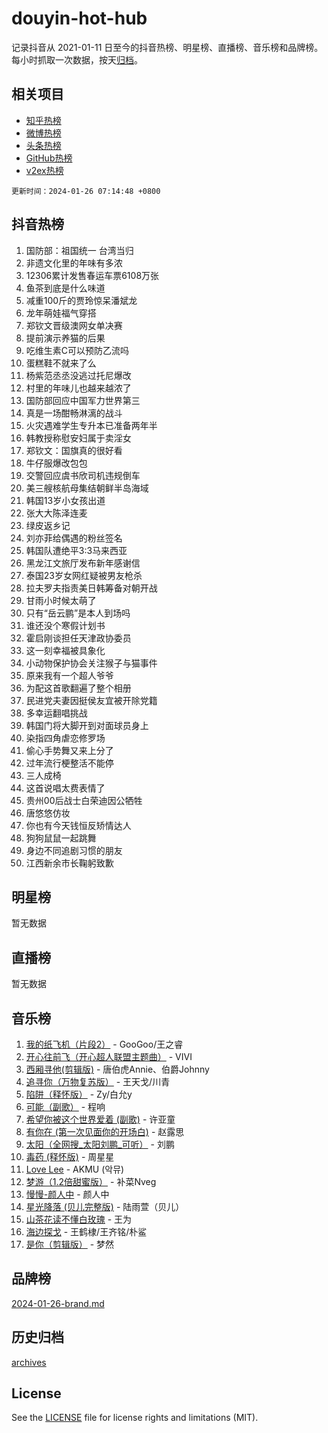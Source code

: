 # douyin-hot-hub

记录抖音从 2021-01-11 日至今的抖音热榜、明星榜、直播榜、音乐榜和品牌榜。每小时抓取一次数据，按天[归档](archives)。

## 相关项目

- [知乎热榜](https://github.com/lonnyzhang423/zhihu-hot-hub)
- [微博热榜](https://github.com/lonnyzhang423/weibo-hot-hub)
- [头条热榜](https://github.com/lonnyzhang423/toutiao-hot-hub)
- [GitHub热榜](https://github.com/lonnyzhang423/github-hot-hub)
- [v2ex热榜](https://github.com/lonnyzhang423/v2ex-hot-hub)


`更新时间：2024-01-26 07:14:48 +0800`

## 抖音热榜

1. 国防部：祖国统一 台湾当归
1. 非遗文化里的年味有多浓
1. 12306累计发售春运车票6108万张
1. 鱼茶到底是什么味道
1. 减重100斤的贾玲惊呆潘斌龙
1. 龙年萌娃福气穿搭
1. 郑钦文晋级澳网女单决赛
1. 提前演示养猫的后果
1. 吃维生素C可以预防乙流吗
1. 蛋糕鞋不就来了么
1. 杨紫范丞丞没逃过托尼爆改
1. 村里的年味儿也越来越浓了
1. 国防部回应中国军力世界第三
1. 真是一场酣畅淋漓的战斗
1. 火灾遇难学生专升本已准备两年半
1. 韩教授称慰安妇属于卖淫女
1. 郑钦文：国旗真的很好看
1. 牛仔服爆改包包
1. 交警回应虞书欣司机违规倒车
1. 美三艘核航母集结朝鲜半岛海域
1. 韩国13岁小女孩出道
1. 张大大陈泽连麦
1. 绿皮返乡记
1. 刘亦菲给偶遇的粉丝签名
1. 韩国队遭绝平3:3马来西亚
1. 黑龙江文旅厅发布新年感谢信
1. 泰国23岁女网红疑被男友枪杀
1. 拉夫罗夫指责美日韩筹备对朝开战
1. 甘雨小时候太萌了
1. 只有“岳云鹏”是本人到场吗
1. 谁还没个寒假计划书
1. 霍启刚谈担任天津政协委员
1. 这一刻幸福被具象化
1. 小动物保护协会关注猴子与猫事件
1. 原来我有一个超人爷爷
1. 为配这首歌翻遍了整个相册
1. 民进党夫妻因挺侯友宜被开除党籍
1. 多幸运翻唱挑战
1. 韩国门将大脚开到对面球员身上
1. 染指四角虐恋修罗场
1. 偷心手势舞又来上分了
1. 过年流行梗整活不能停
1. 三人成椅
1. 这首说唱太费表情了
1. 贵州00后战士白荣迪因公牺牲
1. 唐悠悠仿妆
1. 你也有今天钱恒反矫情达人
1. 狗狗鼠鼠一起跳舞
1. 身边不同追剧习惯的朋友
1. 江西新余市长鞠躬致歉

## 明星榜

暂无数据

## 直播榜

暂无数据

## 音乐榜

1. [我的纸飞机（片段2）](https://sf86-cdn-tos.douyinstatic.com/obj/tos-cn-ve-2774/oM2ZrKcg2CD5AeRB2gkeXOFB1IxAGJdZPazYHf) - GooGoo/王之睿
1. [开心往前飞（开心超人联盟主题曲）](https://sf6-cdn-tos.douyinstatic.com/obj/tos-cn-ve-2774/9d8fb7c82cf1421fb93a9fe925275e0a) - VIVI
1. [西厢寻他(剪辑版)](https://sf86-cdn-tos.douyinstatic.com/obj/tos-cn-ve-2774/oUsAVfAQKlRNxEv5qxvIB8o5qmIWUcXbzJKJhw) - 唐伯虎Annie、伯爵Johnny
1. [追寻你（万物复苏版）](https://sf86-cdn-tos.douyinstatic.com/obj/tos-cn-ve-2774/oYeAZJsbjIDit9APmBg8u6uDUQnHmoCf3gbo74) - 王天戈/川青
1. [陷阱（释怀版）](https://sf86-cdn-tos.douyinstatic.com/obj/tos-cn-ve-2774/oE8C21LeZrzKLDFfQYgMzx4GAIHageG5IzayY7) - Zy/白允y
1. [可能（副歌）](https://sf86-cdn-tos.douyinstatic.com/obj/tos-cn-ve-2774/cde1731888894259b333569393c2fb51) - 程响
1. [希望你被这个世界爱着 (副歌)](https://sf3-cdn-tos.douyinstatic.com/obj/tos-cn-ve-2774/oUHCmWQfZlE3QQBKBeD8rCFLpJzPgCpImhsxMt) - 许亚童
1. [有你在 (第一次见面你的开场白)](https://sf86-cdn-tos.douyinstatic.com/obj/tos-cn-ve-2774/oAthrQ3ClJBfI57uBoFEgNDYtNCZ0TSYQQfxQ0) - 赵露思
1. [太阳（全网搜_太阳刘鹏_可听）](https://sf3-cdn-tos.douyinstatic.com/obj/tos-cn-ve-2774/ogWbyIQnlBFImVbeDocRdCIYtBHlbJXgfZMvgz) - 刘鹏
1. [毒药 (释怀版)](https://sf86-cdn-tos.douyinstatic.com/obj/tos-cn-ve-2774/oYILMEAzspdZBIzy4frJNB8ZHPHWAhiwowd4Ad) - 周星星
1. [Love Lee](https://sf86-cdn-tos.douyinstatic.com/obj/tos-cn-ve-2774/o05GbkJGbCBTdDnMtB0fwOYgkeZp23vrWQDQBS) - AKMU (악뮤)
1. [梦游（1.2倍甜蜜版）](https://sf86-cdn-tos.douyinstatic.com/obj/tos-cn-ve-2774/o4gyAUm8hwufoEABmwVIiQtHsFuGzAEEWtNMzo) - 补菜Nveg
1. [慢慢-颜人中](https://sf86-cdn-tos.douyinstatic.com/obj/tos-cn-ve-2774/ocjHNfBXdBxQNC8ZGAeoLMFTUgtBg8bkExunDC) - 颜人中
1. [星光降落 (贝儿完整版)](https://sf3-cdn-tos.douyinstatic.com/obj/tos-cn-ve-2774/okwB9hAwyAtsFFkFBzAX1hOOfQuIoMNs0W2Mwr) - 陆雨萱（贝儿）
1. [山茶花读不懂白玫瑰](https://sf3-cdn-tos.douyinstatic.com/obj/tos-cn-ve-2774/osfn8B7DktrRHEPJgPCfDbw7QDQEkwC16BxZg9) - 王为
1. [海边探戈](https://sf86-cdn-tos.douyinstatic.com/obj/tos-cn-ve-2774/os9gE0VQCGqt6VQkZDyBBYvfSDY0QFe3vVmubn) - 王鹤棣/王齐铭/朴鲨
1. [是你（剪辑版）](https://sf86-cdn-tos.douyinstatic.com/obj/tos-cn-ve-2774/46019dae783c4c969944217fe1cfafc4) - 梦然

## 品牌榜

[2024-01-26-brand.md](archives/2024-01-26-brand.md)

## 历史归档

[archives](archives)

## License

See the [LICENSE](LICENSE) file for license rights and limitations (MIT).
